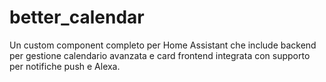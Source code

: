 # better_calendar
Un custom component completo per Home Assistant che include backend per gestione calendario avanzata e card frontend integrata con supporto per notifiche push e Alexa.
